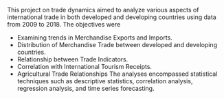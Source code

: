 This project on trade dynamics aimed to analyze various aspects of international trade 
in both developed and developing countries using data from 2009 to 2018.
The objectives were
- Examining trends in Merchandise Exports and Imports. 
- Distribution of Merchandise Trade between developed and developing countries.
- Relationship between Trade Indicators.
- Correlation with International Tourism Receipts.
- Agricultural Trade Relationships
The analyses encompassed statistical techniques such as descriptive statistics,
correlation analysis, regression analysis, and time series forecasting.
